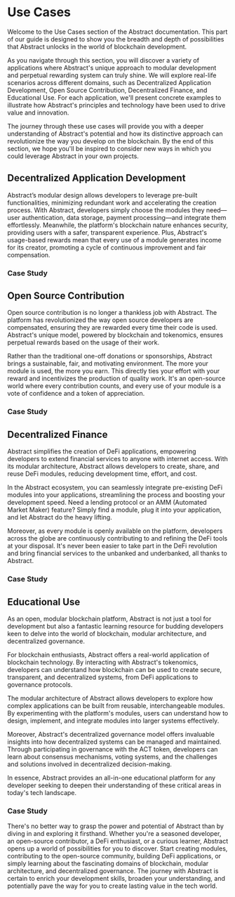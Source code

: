 # Use Cases

Welcome to the Use Cases section of the Abstract documentation. This part of our guide is designed to show you the breadth and depth of possibilities that Abstract unlocks in the world of blockchain development.

As you navigate through this section, you will discover a variety of applications where Abstract's unique approach to modular development and perpetual rewarding system can truly shine. We will explore real-life scenarios across different domains, such as Decentralized Application Development, Open Source Contribution, Decentralized Finance, and Educational Use. For each application, we'll present concrete examples to illustrate how Abstract's principles and technology have been used to drive value and innovation.

The journey through these use cases will provide you with a deeper understanding of Abstract's potential and how its distinctive approach can revolutionize the way you develop on the blockchain. By the end of this section, we hope you'll be inspired to consider new ways in which you could leverage Abstract in your own projects.

## Decentralized Application Development

Abstract’s modular design allows developers to leverage pre-built functionalities, minimizing redundant work and accelerating the creation process. With Abstract, developers simply choose the modules they need—user authentication, data storage, payment processing—and integrate them effortlessly. Meanwhile, the platform's blockchain nature enhances security, providing users with a safer, transparent experience. Plus, Abstract's usage-based rewards mean that every use of a module generates income for its creator, promoting a cycle of continuous improvement and fair compensation.

### Case Study

## Open Source Contribution

Open source contribution is no longer a thankless job with Abstract. The platform has revolutionized the way open source developers are compensated, ensuring they are rewarded every time their code is used. Abstract's unique model, powered by blockchain and tokenomics, ensures perpetual rewards based on the usage of their work.

Rather than the traditional one-off donations or sponsorships, Abstract brings a sustainable, fair, and motivating environment. The more your module is used, the more you earn. This directly ties your effort with your reward and incentivizes the production of quality work. It's an open-source world where every contribution counts, and every use of your module is a vote of confidence and a token of appreciation.

### Case Study

## Decentralized Finance

Abstract simplifies the creation of DeFi applications, empowering developers to extend financial services to anyone with internet access. With its modular architecture, Abstract allows developers to create, share, and reuse DeFi modules, reducing development time, effort, and cost.

In the Abstract ecosystem, you can seamlessly integrate pre-existing DeFi modules into your applications, streamlining the process and boosting your development speed. Need a lending protocol or an AMM (Automated Market Maker) feature? Simply find a module, plug it into your application, and let Abstract do the heavy lifting.

Moreover, as every module is openly available on the platform, developers across the globe are continuously contributing to and refining the DeFi tools at your disposal. It's never been easier to take part in the DeFi revolution and bring financial services to the unbanked and underbanked, all thanks to Abstract.

### Case Study

## Educational Use

As an open, modular blockchain platform, Abstract is not just a tool for development but also a fantastic learning resource for budding developers keen to delve into the world of blockchain, modular architecture, and decentralized governance.

For blockchain enthusiasts, Abstract offers a real-world application of blockchain technology. By interacting with Abstract's tokenomics, developers can understand how blockchain can be used to create secure, transparent, and decentralized systems, from DeFi applications to governance protocols.

The modular architecture of Abstract allows developers to explore how complex applications can be built from reusable, interchangeable modules. By experimenting with the platform's modules, users can understand how to design, implement, and integrate modules into larger systems effectively.

Moreover, Abstract's decentralized governance model offers invaluable insights into how decentralized systems can be managed and maintained. Through participating in governance with the ACT token, developers can learn about consensus mechanisms, voting systems, and the challenges and solutions involved in decentralized decision-making.

In essence, Abstract provides an all-in-one educational platform for any developer seeking to deepen their understanding of these critical areas in today's tech landscape.

### Case Study

There's no better way to grasp the power and potential of Abstract than by diving in and exploring it firsthand. Whether you're a seasoned developer, an open-source contributor, a DeFi enthusiast, or a curious learner, Abstract opens up a world of possibilities for you to discover. Start creating modules, contributing to the open-source community, building DeFi applications, or simply learning about the fascinating domains of blockchain, modular architecture, and decentralized governance. The journey with Abstract is certain to enrich your development skills, broaden your understanding, and potentially pave the way for you to create lasting value in the tech world.